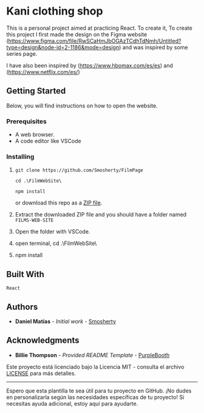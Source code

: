 # Kani clothing shop

This is a personal project aimed at practicing React. To create it, To create this project I first made the design on the Figma website (https://www.figma.com/file/RwSCaHmJbOGAzTCdhTdNmh/Untitled?type=design&node-id=2-1186&mode=design) and was inspired by some series page.

I have also been inspired by (https://www.hbomax.com/es/es) and (https://www.netflix.com/es/)

## Getting Started

Below, you will find instructions on how to open the website.

### Prerequisites

- A web browser.
- A code editor like VSCode

### Installing

1. ```
   git clone https://github.com/Smosherty/FilmPage

   cd .\FilmWebSite\

   npm install
   ```

   or download this repo as a [ZIP file](https://github.com/Smosherty/FilmPage/archive/master.zip).

2. Extract the downloaded ZIP file and you should have a folder named `FILMS-WEB-SITE`

3. Open the folder with VSCode.
   
4. open terminal, cd .\FilmWebSite\

5. npm install

## Built With

`React`

## Authors

- **Daniel Matías** - _Initial work_ - [Smosherty](https://github.com/Smosherty)

## Acknowledgments

- **Billie Thompson** - _Provided README Template_ -
  [PurpleBooth](https://github.com/PurpleBooth)

Este proyecto está licenciado bajo la Licencia MIT - consulta el archivo [LICENSE](LICENSE) para más detalles.

---

Espero que esta plantilla te sea útil para tu proyecto en GitHub. ¡No dudes en personalizarla según las necesidades específicas de tu proyecto! Si necesitas ayuda adicional, estoy aquí para ayudarte.
